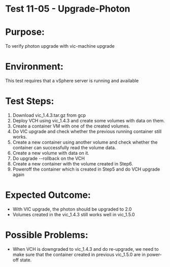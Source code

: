 Test 11-05 - Upgrade-Photon
=======

# Purpose:
To verify photon upgrade with vic-machine upgrade

# Environment:
This test requires that a vSphere server is running and available

# Test Steps:
1. Download vic_1.4.3.tar.gz from gcp
2. Deploy VCH using vic_1.4.3 and create some volumes with data on them.
3. Create a container VM with one of the created volumes.
4. Do VIC upgrade and check whether the previous running container still works.
5. Create a new container using another volume and check whether the container can successfully read the volume data.
6. Create a new volume with data on it.
7. Do upgrade --rollback on the VCH
8. Create a new container with the volume created in Step6. 
9. Poweroff the container which is created in Step5 and do VCH upgrade again 

# Expected Outcome:
* With VIC upgrade, the photon should be upgraded to 2.0
* Volumes created in the vic_1.4.3 still works well in vic_1.5.0

# Possible Problems:
* When VCH is downgraded to vic_1.4.3 and do re-upgrade, we need to make sure that the container created in previous vic_1.5.0 are in power-off state.

